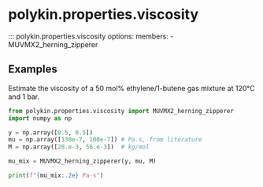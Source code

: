 # polykin.properties.viscosity

::: polykin.properties.viscosity
    options:
        members:
            - MUVMX2_herning_zipperer

## Examples

Estimate the viscosity of a 50 mol% ethylene/1-butene gas mixture at 120°C and 1 bar.

```python exec="on" source="console"
from polykin.properties.viscosity import MUVMX2_herning_zipperer
import numpy as np

y = np.array([0.5, 0.5])
mu = np.array([130e-7, 100e-7]) # Pa.s, from literature
M = np.array([28.e-3, 56.e-3])  # kg/mol

mu_mix = MUVMX2_herning_zipperer(y, mu, M)

print(f"{mu_mix:.2e} Pa·s")
```
